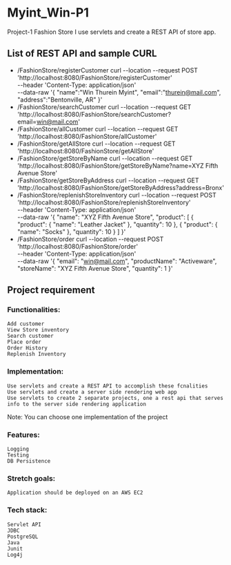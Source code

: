 # Myint_Win-P1
Project-1 Fashion Store
I use servlets and create a REST API of store app.

## List of REST API and sample CURL
* /FashionStore/registerCustomer
curl --location --request POST 'http://localhost:8080/FashionStore/registerCustomer' \
--header 'Content-Type: application/json' \
--data-raw '{
    "name":"Win Thurein Myint",
    "email":"thurein@mail.com",
    "address":"Bentonville, AR"
}'
* /FashionStore/searchCustomer
curl --location --request GET 'http://localhost:8080/FashionStore/searchCustomer?email=win@mail.com'
* /FashionStore/allCustomer
curl --location --request GET 'http://localhost:8080/FashionStore/allCustomer'
* /FashionStore/getAllStore
curl --location --request GET 'http://localhost:8080/FashionStore/getAllStore'
* /FashionStore/getStoreByName
curl --location --request GET 'http://localhost:8080/FashionStore/getStoreByName?name=XYZ Fifth Avenue Store'
* /FashionStore/getStoreByAddress
curl --location --request GET 'http://localhost:8080/FashionStore/getStoreByAddress?address=Bronx'
* /FashionStore/replenishStoreInventory
curl --location --request POST 'http://localhost:8080/FashionStore/replenishStoreInventory' \
--header 'Content-Type: application/json' \
--data-raw '{
    "name": "XYZ Fifth Avenue Store",
    "product": [
        {
            "product": {
                "name": "Leather Jacket"
            },
            "quantity": 10
        },
        {
            "product": {
                "name": "Socks"
            },
            "quantity": 10
        }
    ]
}'
* /FashionStore/order
curl --location --request POST 'http://localhost:8080/FashionStore/order' \
--header 'Content-Type: application/json' \
--data-raw '{
                "email": "win@mail.com",
                "productName": "Activeware",
                "storeName": "XYZ Fifth Avenue Store",
                "quantity": 1
}'

## Project requirement

### Functionalities:

    Add customer
    View Store inventory
    Search customer
    Place order
    Order History
    Replenish Inventory

### Implementation:

    Use servlets and create a REST API to accomplish these fcnalities
    Use servlets and create a server side rendering web app
    Use servlets to create 2 separate projects, one a rest api that serves info to the server side rendering application

Note: You can choose one implementation of the project
### Features:

    Logging
    Testing
    DB Persistence

### Stretch goals:

    Application should be deployed on an AWS EC2

### Tech stack:

    Servlet API
    JDBC
    PostgreSQL
    Java
    Junit
    Log4j
    
